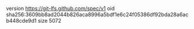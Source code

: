 version https://git-lfs.github.com/spec/v1
oid sha256:3609bb8ad2044b826aca8996a5bdf1e6c24f05386df92bda28a6acb448cde9d1
size 5072
